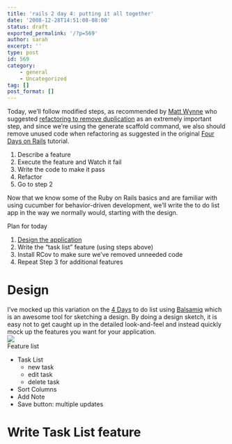 ```yaml
---
title: 'rails 2 day 4: putting it all together'
date: '2008-12-28T14:51:08-08:00'
status: draft
exported_permalink: '/?p=569'
author: sarah
excerpt: ''
type: post
id: 569
category:
    - general
    - Uncategorized
tag: []
post_format: []
---
```

Today, we’ll follow modified steps, as recommended by [Matt Wynne](http://blog.mattwynne.net/) who suggested [refactoring to remove duplication](http://www.ruby-forum.com/topic/174015#762387) as an extremely important step, and since we’re using the generate scaffold command, we also should remove unused code when refactoring as suggested in the original [Four Days on Rails](http://rails.homelinux.org/) tutorial.

1. Describe a feature
2. Execute the feature and Watch it fail
3. Write the code to make it pass
4. Refactor
5. Go to step 2

Now that we know some of the Ruby on Rails basics and are familiar with using cucumber for behavior-driven development, we’ll write the to do list app in the way we normally would, starting with the design.

Plan for today

1. [Design the application](#design)
2. Write the “task list” feature (using steps above)
3. Install RCov to make sure we’ve removed unneeded code
4. Repeat Step 3 for additional features

<a></a>

Design
======

  
I’ve mocked up this variation on the [4 Days](http://rails.homelinux.org/) to do list using [Balsamiq](http://www.balsamiq.com/) which is an awesome tool for sketching a design. By doing a design sketch, it is easy not to get caught up in the detailed look-and-feel and instead quickly mock up the features you want for your application.  
![](http://farm4.static.flickr.com/3235/3143993223_865dc7a511_o.png)  
Feature list

- Task List 
  - new task
  - edit task
  - delete task
- Sort Columns
- Add Note
- Save button: multiple updates

<a name="tasklist"></a>

Write Task List feature
=======================